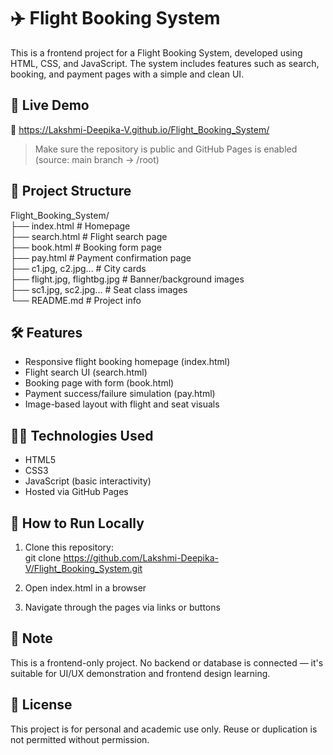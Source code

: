 # ✈️ Flight Booking System

This is a frontend project for a Flight Booking System, developed using HTML, CSS, and JavaScript. The system includes features such as search, booking, and payment pages with a simple and clean UI.

## 🚀 Live Demo

🔗 https://Lakshmi-Deepika-V.github.io/Flight_Booking_System/

> Make sure the repository is public and GitHub Pages is enabled (source: main branch → /root)

## 📁 Project Structure

Flight_Booking_System/  
├── index.html          # Homepage  
├── search.html         # Flight search page  
├── book.html           # Booking form page  
├── pay.html            # Payment confirmation page  
├── c1.jpg, c2.jpg...   # City cards  
├── flight.jpg, flightbg.jpg  # Banner/background images  
├── sc1.jpg, sc2.jpg...       # Seat class images  
└── README.md           # Project info

## 🛠️ Features

- Responsive flight booking homepage (index.html)
- Flight search UI (search.html)
- Booking page with form (book.html)
- Payment success/failure simulation (pay.html)
- Image-based layout with flight and seat visuals

## 🧑‍💻 Technologies Used

- HTML5  
- CSS3  
- JavaScript (basic interactivity)  
- Hosted via GitHub Pages

## 🔄 How to Run Locally

1. Clone this repository:  
   git clone https://github.com/Lakshmi-Deepika-V/Flight_Booking_System.git

2. Open index.html in a browser  
3. Navigate through the pages via links or buttons

## 📌 Note

This is a frontend-only project. No backend or database is connected — it's suitable for UI/UX demonstration and frontend design learning.

## 📄 License

This project is for personal and academic use only. Reuse or duplication is not permitted without permission.
